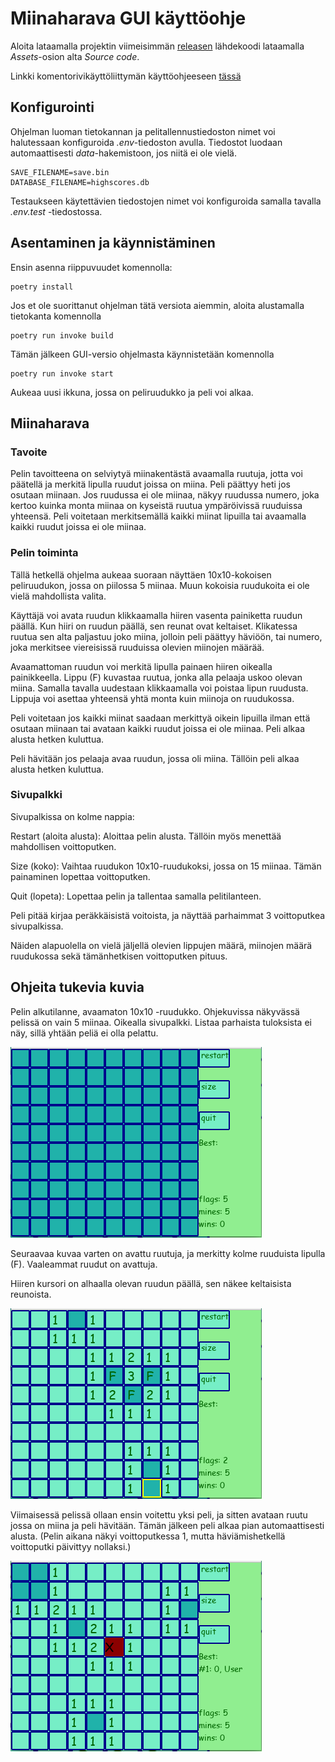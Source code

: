 # Miinaharava GUI käyttöohje

Aloita lataamalla projektin viimeisimmän [releasen](https://github.com/Deeroil/ot-harjoitustyo/releases) lähdekoodi lataamalla _Assets_-osion alta _Source code_.

Linkki komentorivikäyttöliittymän käyttöohjeeseen [tässä](https://github.com/Deeroil/ot-harjoitustyo/blob/master/dokumentaatio/kayttoohje_cli.md)

## Konfigurointi

Ohjelman luoman tietokannan ja pelitallennustiedoston nimet voi halutessaan konfiguroida *.env*-tiedoston avulla. Tiedostot luodaan automaattisesti *data*-hakemistoon, jos niitä ei ole vielä.

```
SAVE_FILENAME=save.bin
DATABASE_FILENAME=highscores.db
```

Testaukseen käytettävien tiedostojen nimet voi konfiguroida samalla tavalla *.env.test* -tiedostossa.

## Asentaminen ja käynnistäminen

Ensin asenna riippuvuudet komennolla:

```
poetry install
```

Jos et ole suorittanut ohjelman tätä versiota aiemmin, aloita alustamalla tietokanta komennolla

```
poetry run invoke build
```

Tämän jälkeen GUI-versio ohjelmasta käynnistetään komennolla 

```
poetry run invoke start
```

Aukeaa uusi ikkuna, jossa on peliruudukko ja peli voi alkaa.

## Miinaharava

### Tavoite

Pelin tavoitteena on selviytyä miinakentästä avaamalla ruutuja, jotta voi päätellä ja merkitä lipulla ruudut joissa on miina. Peli päättyy heti jos osutaan miinaan. Jos ruudussa ei ole miinaa, näkyy ruudussa numero, joka kertoo kuinka monta miinaa on kyseistä ruutua ympäröivissä ruuduissa yhteensä. Peli voitetaan merkitsemällä kaikki miinat lipuilla tai avaamalla kaikki ruudut joissa ei ole miinaa.

### Pelin toiminta

Tällä hetkellä ohjelma aukeaa suoraan näyttäen 10x10-kokoisen peliruudukon, jossa on piilossa 5 miinaa. Muun kokoisia ruudukoita ei ole vielä mahdollista valita.

Käyttäjä voi avata ruudun klikkaamalla hiiren vasenta painiketta ruudun päällä. Kun hiiri on ruudun päällä, sen reunat ovat keltaiset. Klikatessa ruutua sen alta paljastuu joko miina, jolloin peli päättyy häviöön, tai numero, joka merkitsee viereisissä ruuduissa olevien miinojen määrää.

Avaamattoman ruudun voi merkitä lipulla painaen hiiren oikealla painikkeella. Lippu (F) kuvastaa ruutua, jonka alla pelaaja uskoo olevan miina.
Samalla tavalla uudestaan klikkaamalla voi poistaa lipun ruudusta. Lippuja voi asettaa yhteensä yhtä monta kuin miinoja on ruudukossa.

Peli voitetaan jos kaikki miinat saadaan merkittyä oikein lipuilla ilman että osutaan miinaan tai avataan kaikki ruudut joissa ei ole miinaa. Peli alkaa alusta hetken kuluttua.

Peli hävitään jos pelaaja avaa ruudun, jossa oli miina. Tällöin peli alkaa alusta hetken kuluttua.

### Sivupalkki

Sivupalkissa on kolme nappia:

Restart (aloita alusta): Aloittaa pelin alusta. Tällöin myös menettää mahdollisen voittoputken.

Size (koko): Vaihtaa ruudukon 10x10-ruudukoksi, jossa on 15 miinaa. Tämän painaminen lopettaa voittoputken.

Quit (lopeta): Lopettaa pelin ja tallentaa samalla pelitilanteen. 

Peli pitää kirjaa peräkkäisistä voitoista, ja näyttää parhaimmat 3 voittoputkea sivupalkissa.

Näiden alapuolella on vielä jäljellä olevien lippujen määrä, miinojen määrä ruudukossa sekä tämänhetkisen voittoputken pituus.


## Ohjeita tukevia kuvia

Pelin alkutilanne, avaamaton 10x10 -ruudukko.
Ohjekuvissa näkyvässä pelissä on vain 5 miinaa.
Oikealla sivupalkki. Listaa parhaista tuloksista ei näy, sillä yhtään peliä ei olla pelattu.

![Aloitustilanne](./kuvat/pygame_aloitus.png)

Seuraavaa kuvaa varten on avattu ruutuja, ja merkitty kolme ruuduista lipulla (F). Vaaleammat ruudut on avattuja.

Hiiren kursori on alhaalla olevan ruudun päällä, sen näkee keltaisista reunoista.

![Peli](./kuvat/pygame_pelitilanne.png)

Viimaisessä pelissä ollaan ensin voitettu yksi peli, ja sitten avataan ruutu jossa on miina ja peli hävitään.
Tämän jälkeen peli alkaa pian automaattisesti alusta.
(Pelin aikana näkyi voittoputkessa 1, mutta häviämishetkellä voittoputki päivittyy nollaksi.)

![Häviö](./kuvat/pygame_havio.png)


